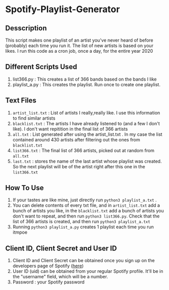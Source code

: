 # Spotify-Playlist-Generator

## Desscription

This script makes one playlist of an artist you've never heard of before (probably) each time you run it. The list of new artists is based on your likes. I run this code as a cron job, once a day, for the entire year 2020

## Different Scripts Used
1. list366.py : This creates a list of 366 bands based on the bands I like
2. playlist_a.py : This creates the playlist. Run once to create one playlist. 

## Text Files

1. `artist_list.txt` : List of artists I really,really like. I use this information to find similar artists
2. `blacklist.txt` : The artists I have already listened to (and a few I don't like). I don't want repitition in the final list of 366 artists
3. `all.txt` : List generated after using the artist_list.txt . In my case the list contained around 430 artists after filtering out the ones from `blacklist.txt`
4. `list366.txt` : The final list of 366 artists, picked out at random from `all.txt`
5. `last.txt` : stores the name of the last artist whose playlist was created. So the next playlist will be of the artist right after this one in the `list366.txt`

## How To Use 

1. If your tastes are like mine, just directly run `python3 playlist_a.txt` . 
2. You can delete contents of every txt file, and in `artist_list.txt` add a bunch of artists you like, in the `blacklist.txt` add a bunch of artists you don't want to repeat, and then run `python3 list366.py`. Check that the list of 366 artists is created, and then run `python3 playlist_a.txt` 
3. Running `python3 playlist_a.py` creates 1 playlist each time you run itmpoe

## Client ID, Client Secret and User ID

1. Client ID and Client Secret can be obtained once you sign up on the developers page of Spotify ([here](https://developer.spotify.com/documentation/web-api/))
2. User ID (uid) can be obtained from your regular Spotify profile. It'll be in the "username" field, which will be a number.
3. Password : your Spotify password
